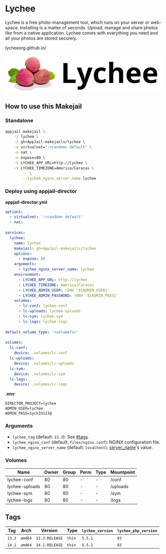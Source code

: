 # Lychee

Lychee is a free photo-management tool, which runs on your server or web-space. Installing is a matter of seconds. Upload, manage and share photos like from a native application. Lychee comes with everything you need and all your photos are stored securely.

 lycheeorg.github.io/
 
 <img src="https://raw.githubusercontent.com/LycheeOrg/Lychee/master/Banner.png" >

## How to use this Makejail

### Standalone

```sh
appjail makejail \
    -j lychee \
    -f gh+AppJail-makejails/lychee \
    -o virtualnet=":<random> default" \
    -o nat \
    -o expose=80 \
    -V LYCHEE_APP_URL=http://lychee \
    -V LYCHEE_TIMEZONE=America/Caracas \
        -- \
        --lychee_nginx_server_name lychee
```

### Deploy using appjail-director

**appjail-director.yml**:

```yaml
options:
  - virtualnet: ':<random> default'
  - nat:

services:
  lychee:
    name: lychee
    makejail: gh+AppJail-makejails/lychee
    options:
      - expose: 80
    arguments:
      - lychee_nginx_server_name: lychee
    environment:
      - LYCHEE_APP_URL: http://lychee
      - LYCHEE_TIMEZONE: America/Caracas
      - LYCHEE_ADMIN_USER: !ENV '${ADMIN_USER}'
      - LYCHEE_ADMIN_PASSWORD: !ENV '${ADMIN_PASS}'
    volumes:
      - lc-conf: lychee-conf
      - lc-uploads: lychee-uploads
      - lc-sym: lychee-sym
      - lc-logs: lychee-logs

default_volume_type: '<volumefs>'

volumes:
  lc-conf:
    device: .volumes/lc-conf
  lc-uploads:
    device: .volumes/lc-uploads
  lc-sym:
    device: .volumes/lc-sym
  lc-logs:
    device: .volumes/lc-logs
```

**.env**:

```
DIRECTOR_PROJECT=lychee
ADMIN_USER=lychee
ADMIN_PASS=1ych33123@
```

### Arguments

* `lychee_tag` (default: `13.3`): See [#tags](#tags).
* `lychee_nginx_conf` (default: `files/nginx.conf`): NGINX configuration file.
* `lychee_nginx_server_name` (default: `localhost`): [server_name](https://nginx.org/en/docs/http/ngx_http_core_module.html#server_name)'s value.

### Volumes

| Name           | Owner | Group | Perm | Type | Mountpoint  |
| -------------- | ----- | ----- | ---- | ---- | ----------- |
| lychee-conf    | 80    | 80    |  -   |  -   | /conf       |
| lychee-uploads | 80    | 80    |  -   |  -   | /uploads    |
| lychee-sym     | 80    | 80    |  -   |  -   | /sym        |
| lychee-logs    | 80    | 80    |  -   |  -   | /logs       |

## Tags

| Tag    | Arch    | Version        | Type   | `lychee_version` | `lychee_php_version` |
| ------ | ------- | -------------- | ------ | ---------------- | -------------------- |
| `13.3` | `amd64` | `13.3-RELEASE` | `thin` | `5.5.1`          | `83`                 |
| `14.1` | `amd64` | `14.1-RELEASE` | `thin` | `5.5.1`          | `83`                 |
